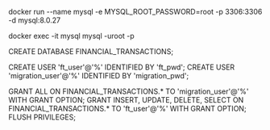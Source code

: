 docker run --name mysql -e MYSQL_ROOT_PASSWORD=root -p 3306:3306 -d mysql:8.0.27

docker exec -it mysql mysql -uroot -p

CREATE DATABASE FINANCIAL_TRANSACTIONS;

CREATE USER 'ft_user'@'%' IDENTIFIED BY 'ft_pwd';
CREATE USER 'migration_user'@'%' IDENTIFIED BY 'migration_pwd';

GRANT ALL ON FINANCIAL_TRANSACTIONS.* TO 'migration_user'@'%' WITH GRANT OPTION;
GRANT INSERT, UPDATE, DELETE, SELECT ON FINANCIAL_TRANSACTIONS.* TO 'ft_user'@'%' WITH GRANT OPTION;
FLUSH PRIVILEGES;
